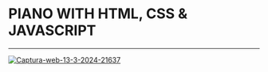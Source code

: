 # PIANO WITH HTML, CSS & JAVASCRIPT
<hr>
<a href="https://ibb.co/G9qDshj"><img src="https://i.ibb.co/ZS0rHZC/Captura-web-13-3-2024-21637.jpg" alt="Captura-web-13-3-2024-21637" border="0"></a>
